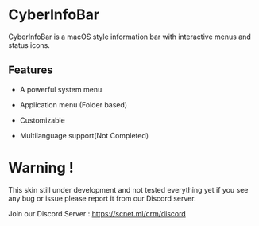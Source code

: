 # CyberInfoBar

CyberInfoBar is a macOS style information bar with interactive menus and status icons.

## Features

- A powerful system menu 

- Application menu (Folder based)

- Customizable

- Multilanguage support(Not Completed)

# Warning !

This skin still under development and not tested everything yet if you see any bug or issue please report it from our Discord server.

Join our Discord Server : https://scnet.ml/crm/discord
